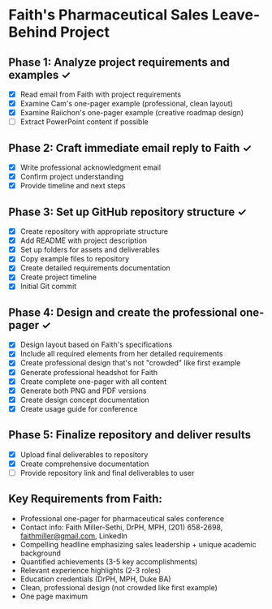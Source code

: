 # Faith's Pharmaceutical Sales Leave-Behind Project

## Phase 1: Analyze project requirements and examples ✓
- [x] Read email from Faith with project requirements
- [x] Examine Cam's one-pager example (professional, clean layout)
- [x] Examine Raiichon's one-pager example (creative roadmap design)
- [ ] Extract PowerPoint content if possible

## Phase 2: Craft immediate email reply to Faith ✓
- [x] Write professional acknowledgment email
- [x] Confirm project understanding
- [x] Provide timeline and next steps

## Phase 3: Set up GitHub repository structure ✓
- [x] Create repository with appropriate structure
- [x] Add README with project description
- [x] Set up folders for assets and deliverables
- [x] Copy example files to repository
- [x] Create detailed requirements documentation
- [x] Create project timeline
- [x] Initial Git commit

## Phase 4: Design and create the professional one-pager ✓
- [x] Design layout based on Faith's specifications
- [x] Include all required elements from her detailed requirements
- [x] Create professional design that's not "crowded" like first example
- [x] Generate professional headshot for Faith
- [x] Create complete one-pager with all content
- [x] Generate both PNG and PDF versions
- [x] Create design concept documentation
- [x] Create usage guide for conference

## Phase 5: Finalize repository and deliver results
- [x] Upload final deliverables to repository
- [x] Create comprehensive documentation
- [ ] Provide repository link and final deliverables to user

## Key Requirements from Faith:
- Professional one-pager for pharmaceutical sales conference
- Contact info: Faith Miller-Sethi, DrPH, MPH, (201) 658-2698, faithmiller@gmail.com, LinkedIn
- Compelling headline emphasizing sales leadership + unique academic background
- Quantified achievements (3-5 key accomplishments)
- Relevant experience highlights (2-3 roles)
- Education credentials (DrPH, MPH, Duke BA)
- Clean, professional design (not crowded like first example)
- One page maximum

